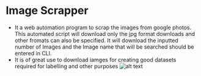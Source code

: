 # Image Scrapper
- It a web automation program to scrap the images from google photos. This automated script will download only the jpg format downloads and other fromats can also be specified. It will download the inputted number of Images and the Image name that will be searched should be entered in CLI.
- It is of great use to download iamges for creating good datasets required for labelling and other purposes
![alt text](https://github.com/amandeep7i/Python_Scripts-CLI-/blob/master/Image_Scraper/s1.png)